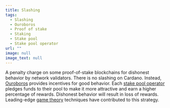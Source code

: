 ```yaml
---
title: Slashing
tags:
  - Slashing
  - Ouroboros
  - Proof of stake
  - Staking
  - Stake pool
  - Stake pool operator
url: ""
image: null
image_text: null
---
```


A penalty charge on some proof-of-stake blockchains for dishonest behavior by network validators. There is no slashing on Cardano. Instead, [Ouroboros](https://www.essentialcardano.io/glossary/ouroboros) provides incentives for good behavior. Each [stake pool operator](https://www.essentialcardano.io/glossary/stake-pool-operator) pledges funds to their pool to make it more attractive and earn a higher percentage of rewards. Dishonest behavior will result in loss of rewards. Leading-edge [game theory](https://www.essentialcardano.io/glossary/game-theory) techniques have contributed to this strategy.
